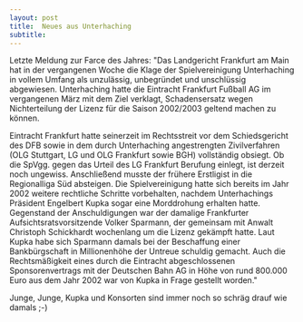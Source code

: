 ```yaml
---
layout: post
title:  Neues aus Unterhaching
subtitle:  
---
```


Letzte Meldung zur Farce des Jahres: "Das Landgericht Frankfurt am Main hat in der vergangenen Woche die Klage der Spielvereinigung Unterhaching in vollem Umfang als unzulässig, unbegründet und unschlüssig abgewiesen. Unterhaching hatte die Eintracht Frankfurt Fußball AG im vergangenen März mit dem Ziel verklagt, Schadensersatz wegen Nichterteilung der Lizenz für die Saison 2002/2003 geltend machen zu können. 

Eintracht Frankfurt hatte seinerzeit im Rechtsstreit vor dem Schiedsgericht des DFB sowie in dem durch Unterhaching angestrengten Zivilverfahren (OLG Stuttgart, LG und OLG Frankfurt sowie BGH) vollständig obsiegt. Ob die SpVgg. gegen das Urteil des LG Frankfurt Berufung einlegt, ist derzeit noch ungewiss. Anschließend musste der frühere Erstligist in die Regionalliga Süd absteigen. Die Spielvereinigung hatte sich bereits im Jahr 2002 weitere rechtliche Schritte vorbehalten, nachdem Unterhachings Präsident Engelbert Kupka sogar eine Morddrohung erhalten hatte. Gegenstand der Anschuldigungen war der damalige Frankfurter Aufsichtsratsvorsitzende Volker Sparmann, der gemeinsam mit Anwalt Christoph Schickhardt wochenlang um die Lizenz gekämpft hatte. Laut Kupka habe sich Sparmann damals bei der Beschaffung einer Bankbürgschaft in Millionenhöhe der Untreue schuldig gemacht. Auch die Rechtsmäßigkeit eines durch die Eintracht abgeschlossenen Sponsorenvertrags mit der Deutschen Bahn AG in Höhe von rund 800.000 Euro aus dem Jahr 2002 war von Kupka in Frage gestellt worden."

Junge, Junge, Kupka und Konsorten sind immer noch so schräg drauf wie damals ;-)
